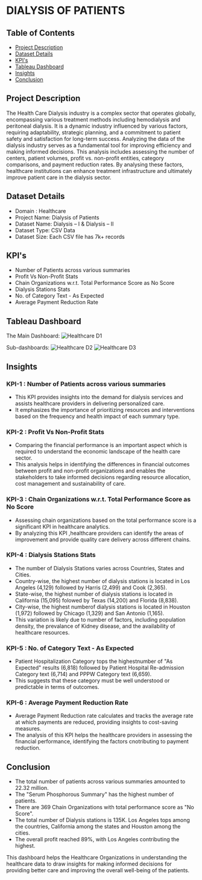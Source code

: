 # DIALYSIS OF PATIENTS

## Table of Contents

- [Project Description](#project-description)
- [Dataset Details](#dataset-details)
- [KPI's](https://github.com/Sruthi-Suresh22/Dialysis-of-Patients/edit/main/README.md#kpis)
- [Tableau Dashboard](#tableau-dashboard)
- [Insights](#insights)
- [Conclusion](#conclusion)

## Project Description

The Health Care Dialysis industry is a complex sector that operates globally, encompassing various treatment methods including hemodialysis and peritoneal dialysis. It is a dynamic industry influenced by various factors, requiring adaptability, strategic planning, and a commitment to patient safety and satisfaction for long-term success. Analyzing the data of the dialysis industry serves as a fundamental tool for improving efficiency and making informed decisions. This analysis includes assessing the number of centers, patient volumes, profit vs. non-profit entities, category comparisons, and payment reduction rates. By analysing these factors, healthcare institutions can enhance treatment infrastructure and ultimately improve patient care in the dialysis sector.

## Dataset Details

- Domain : Healthcare
- Project Name: Dialysis of Patients
- Dataset Name: Dialysis – I & Dialysis – II
- Dataset Type: CSV Data
- Dataset Size: Each CSV file has 7k+ records

## KPI's

- Number of Patients across various summaries
- Profit Vs Non-Profit Stats
- Chain Organizations w.r.t. Total Performance Score as No Score
- Dialysis Stations Stats
- No. of Category Text  - As Expected
- Average Payment Reduction Rate

## Tableau Dashboard

The Main Dashboard:
![Healthcare D1](https://github.com/Sruthi-Suresh22/Dialysis-of-Patients/assets/162356465/481f117c-a4b1-4644-8dff-802b0c30a786)

Sub-dashboards:
![Healthcare D2](https://github.com/Sruthi-Suresh22/Dialysis-of-Patients/assets/162356465/ac411fca-4719-413b-a002-a50b1eb80982)
![Healthcare D3](https://github.com/Sruthi-Suresh22/Dialysis-of-Patients/assets/162356465/ea7824b1-f705-4f48-9692-d350be89cacd)

## Insights

### KPI-1 : Number of Patients across various summaries

- This KPI provides insights into the demand for dialysis services and assists healthcare providers in delivering personalized care.
- It emphasizes the importance of prioritizing resources and interventions based on the frequency and health impact of each summary type.

### KPI-2 : Profit Vs Non-Profit Stats

- Comparing the financial performance is an important aspect which is required to understand the economic landscape of the health care sector.
- This analysis helps in identifying the differences in financial outcomes between profit and non-profit organizations and enables the stakeholders to take informed decisions regarding resource allocation, cost management and sustainability of care.

### KPI-3 : Chain Organizations w.r.t. Total Performance Score as No Score

- Assessing chain organizations based on the total performance score is a significant KPI in healthcare analytics.
- By analyzing this KPI ,healthcare providers can identify the areas of improvement and provide quality care delivery across different chains.

### KPI-4 : Dialysis Stations Stats

- The number of Dialysis Stations varies across Countries, States and Cities.
- Country-wise, the highest number of dialysis stations is located in Los Angeles (4,129) followed by Harris (2,499) and Cook (2,365).
- State-wise, the highest number of dialysis stations is located in California (15,095) folowed by Texas (14,200) and Florida (8,838).
- City-wise, the highest numberof dialysis stations is located in Houston (1,972) followed by Chicago (1,329) and San Antonio (1,165).
- This variation is likely due to number of factors, including population density, the prevalance of Kidney disease, and the availability of healthcare resources.

### KPI-5 : No. of Category Text  - As Expected

- Patient Hospitalization Category tops the highestnumber of "As Expected" results (6,818) followed by Patient Hospital Re-admission Category text (6,714) and PPPW Category text (6,659).
- This suggests that these category must be well understood or predictable in terms of outcomes.

### KPI-6 : Average Payment Reduction Rate

- Average Payment Reduction rate calculates and tracks the average rate at which payments are reduced, providing insights to cost-saving measures.
- The analysis of this KPI helps the healthcare providers in assessing the financial performance, identifying the factors cnotributing to payment reduction.

## Conclusion

- The total number of patients across various summaries amounted to 22.32 million.
- The "Serum Phosphorous Summary" has the highest number of patients.
- There are 369 Chain Organizations with total performance score as "No Score".
- The total number of Dialysis stations is 135K. Los Angeles tops among the countries, California among the states and Houston among the cities.
- The overall profit reached 89%, with Los Angeles contributing the highest.

This dashboard helps the Healthcare Organizations in understanding the healthcare data to draw insights for making informed decisions for providing better care and improving the overall well-being of the patients.









